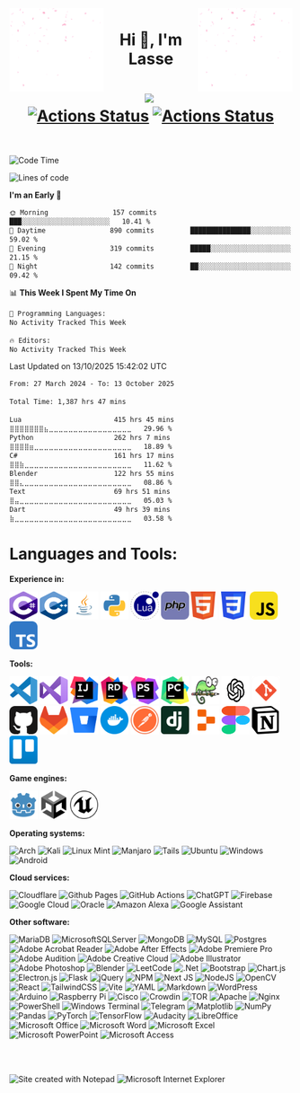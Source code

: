 <img src="resources/animation.gif" align="left" width="168" height="148"/>
<img src="resources/animation.gif" align="right" width="168" height="148"/>
<div align="center">

# Hi 👋, I'm Lasse<br><br>![](https://komarev.com/ghpvc/?username=lassethorlepik&color=blue&style=plastic)&nbsp;[![Actions Status](https://github.com/lassethorlepik/lassethorlepik/actions/workflows/waka.yml/badge.svg)](https://github.com/lassethorlepik/lassethorlepik/actions)&nbsp;[![Actions Status](https://github.com/lassethorlepik/lassethorlepik/actions/workflows/waka-simple.yml/badge.svg)](https://github.com/lassethorlepik/lassethorlepik/actions)<br><br>

</div>

<!--START_SECTION:waka-->
![Code Time](http://img.shields.io/badge/Code%20Time-1%2C387%20hrs%2047%20mins-blue)

![Lines of code](https://img.shields.io/badge/From%20Hello%20World%20I%27ve%20Written-24.8%20million%20lines%20of%20code-blue)

**I'm an Early 🐤** 

```text
🌞 Morning                157 commits         ███░░░░░░░░░░░░░░░░░░░░░░   10.41 % 
🌆 Daytime                890 commits         ███████████████░░░░░░░░░░   59.02 % 
🌃 Evening                319 commits         █████░░░░░░░░░░░░░░░░░░░░   21.15 % 
🌙 Night                  142 commits         ██░░░░░░░░░░░░░░░░░░░░░░░   09.42 % 
```


📊 **This Week I Spent My Time On** 

```text
💬 Programming Languages: 
No Activity Tracked This Week

🔥 Editors: 
No Activity Tracked This Week
```


 Last Updated on 13/10/2025 15:42:02 UTC
<!--END_SECTION:waka-->

<!--START_SECTION:waka-simple-->

```text
From: 27 March 2024 - To: 13 October 2025

Total Time: 1,387 hrs 47 mins

Lua                       415 hrs 45 mins ⣿⣿⣿⣿⣿⣿⣿⣦⣀⣀⣀⣀⣀⣀⣀⣀⣀⣀⣀⣀⣀⣀⣀⣀⣀   29.96 %
Python                    262 hrs 7 mins  ⣿⣿⣿⣿⣶⣀⣀⣀⣀⣀⣀⣀⣀⣀⣀⣀⣀⣀⣀⣀⣀⣀⣀⣀⣀   18.89 %
C#                        161 hrs 17 mins ⣿⣿⣷⣀⣀⣀⣀⣀⣀⣀⣀⣀⣀⣀⣀⣀⣀⣀⣀⣀⣀⣀⣀⣀⣀   11.62 %
Blender                   122 hrs 55 mins ⣿⣿⣄⣀⣀⣀⣀⣀⣀⣀⣀⣀⣀⣀⣀⣀⣀⣀⣀⣀⣀⣀⣀⣀⣀   08.86 %
Text                      69 hrs 51 mins  ⣿⣤⣀⣀⣀⣀⣀⣀⣀⣀⣀⣀⣀⣀⣀⣀⣀⣀⣀⣀⣀⣀⣀⣀⣀   05.03 %
Dart                      49 hrs 39 mins  ⣷⣀⣀⣀⣀⣀⣀⣀⣀⣀⣀⣀⣀⣀⣀⣀⣀⣀⣀⣀⣀⣀⣀⣀⣀   03.58 %
```

<!--END_SECTION:waka-simple-->

# Languages and Tools:

**Experience in:**

<img src="svg/csharp.svg" alt="csharp" width="50" height="50"/>&nbsp;<img src="svg/cplusplus.svg" alt="cplusplus" width="50" height="50"/>&nbsp;<img src="svg/java.svg" alt="java" width="50" height="50"/>&nbsp;<img src="svg/python.svg" alt="python" width="50" height="50"/>&nbsp;<img src="svg/lua.svg" alt="lua" width="50" height="50"/>&nbsp;<img src="svg/php.svg" alt="php" width="50" height="50"/><img src="svg/html5.svg" alt="html5" width="50" height="50"/>&nbsp;<img src="svg/css3.svg" alt="css3" width="50" height="50"/>&nbsp;<img src="svg/javascript.svg" alt="javascript" width="50" height="50"/>&nbsp;<img src="svg/typescript.svg" alt="typescript" width="50" height="50"/>

**Tools:**

<img src="svg/visualstudiocode.svg" alt="visualstudiocode" width="50" height="50"/>&nbsp;<img src="svg/visualstudio.svg" alt="visualstudio" width="50" height="50"/>&nbsp;<img src="svg/intellijidea.svg" alt="IntelliJIDEAIcon" width="50" height="50"/>&nbsp;<img src="svg/rider.svg" alt="rider" width="50" height="50"/>&nbsp;<img src="svg/phpstorm.svg" alt="phpstorm" width="50" height="50"/>&nbsp;<img src="svg/pycharm.svg" alt="pycharm" width="50" height="50"/>&nbsp;<img src="svg/notepadplusplus.svg" alt="notepadplusplus" width="50" height="50"/>&nbsp;<img src="svg/openai.svg" alt="openai" width="50" height="50"/>&nbsp;<img src="svg/git.svg" alt="git" width="50" height="50"/>&nbsp;<img src="svg/github.svg" alt="github" width="50" height="50"/>&nbsp;<img src="svg/gitlab.svg" alt="gitlab" width="50" height="50"/>&nbsp;<img src="svg/bitbucket.svg" alt="bitbucket" width="50" height="50"/>&nbsp;<img src="svg/docker.svg" alt="docker" width="50" height="50"/>&nbsp;<img src="svg/postman.svg" alt="postman" width="50" height="50"/>&nbsp;<img src="svg/django.svg" alt="django" width="50" height="50"/>&nbsp;<img src="svg/replit.svg" alt="replit" width="50" height="50"/>&nbsp;<img src="svg/figma.svg" alt="figma" width="50" height="50"/>&nbsp;<img src="svg/notion.svg" alt="notion" width="50" height="50"/>&nbsp;<img src="svg/trello.svg" alt="trello" width="50" height="50"/>

**Game engines:**

<img src="svg/godot.svg" alt="godot" width="50" height="50"/>&nbsp;<img src="svg/unity.svg" alt="unity" width="50" height="50"/>&nbsp;<img src="svg/unreal.svg" alt="unreal" width="50" height="50"/>

**Operating systems:**

![Arch](https://img.shields.io/badge/Arch%20Linux-1793D1?logo=arch-linux&logoColor=fff&style=for-the-badge)
![Kali](https://img.shields.io/badge/Kali-268BEE?style=for-the-badge&logo=kalilinux&logoColor=white)
![Linux Mint](https://img.shields.io/badge/Linux%20Mint-87CF3E?style=for-the-badge&logo=Linux%20Mint&logoColor=white)
![Manjaro](https://img.shields.io/badge/Manjaro-35BF5C?style=for-the-badge&logo=Manjaro&logoColor=white)
![Tails](https://img.shields.io/badge/Tails%20-56347C?&style=for-the-badge&logo=tails&logoColor=white)
![Ubuntu](https://img.shields.io/badge/Ubuntu-E95420?style=for-the-badge&logo=ubuntu&logoColor=white)
![Windows](https://img.shields.io/badge/Windows-0078D6?style=for-the-badge&logo=windows&logoColor=white)
![Android](https://img.shields.io/badge/Android-3DDC84?style=for-the-badge&logo=android&logoColor=white)

**Cloud services:**

![Cloudflare](https://img.shields.io/badge/Cloudflare-F38020?style=for-the-badge&logo=Cloudflare&logoColor=white)
![Github Pages](https://img.shields.io/badge/github%20pages-121013?style=for-the-badge&logo=github&logoColor=white)
![GitHub Actions](https://img.shields.io/badge/github%20actions-%232671E5.svg?style=for-the-badge&logo=githubactions&logoColor=white)
![ChatGPT](https://img.shields.io/badge/chatGPT-74aa9c?style=for-the-badge&logo=openai&logoColor=white)
![Firebase](https://img.shields.io/badge/firebase-%23039BE5.svg?style=for-the-badge&logo=firebase)
![Google Cloud](https://img.shields.io/badge/GoogleCloud-%234285F4.svg?style=for-the-badge&logo=google-cloud&logoColor=white)
![Oracle](https://img.shields.io/badge/Oracle-F80000?style=for-the-badge&logo=oracle&logoColor=white)
![Amazon Alexa](https://img.shields.io/badge/amazon%20alexa-52b5f7?style=for-the-badge&logo=amazon%20alexa&logoColor=white)
![Google Assistant](https://img.shields.io/badge/google%20assistant-4285F4?style=for-the-badge&logo=google%20assistant&logoColor=white)

**Other software:**

![MariaDB](https://img.shields.io/badge/MariaDB-003545?style=for-the-badge&logo=mariadb&logoColor=white)
![MicrosoftSQLServer](https://img.shields.io/badge/Microsoft%20SQL%20Server-CC2927?style=for-the-badge&logo=microsoft%20sql%20server&logoColor=white)
![MongoDB](https://img.shields.io/badge/MongoDB-%234ea94b.svg?style=for-the-badge&logo=mongodb&logoColor=white)
![MySQL](https://img.shields.io/badge/mysql-4479A1.svg?style=for-the-badge&logo=mysql&logoColor=white)
![Postgres](https://img.shields.io/badge/postgres-%23316192.svg?style=for-the-badge&logo=postgresql&logoColor=white)
![Adobe Acrobat Reader](https://img.shields.io/badge/Adobe%20Acrobat%20Reader-EC1C24.svg?style=for-the-badge&logo=Adobe%20Acrobat%20Reader&logoColor=white)
![Adobe After Effects](https://img.shields.io/badge/Adobe%20After%20Effects-9999FF.svg?style=for-the-badge&logo=Adobe%20After%20Effects&logoColor=white)
![Adobe Premiere Pro](https://img.shields.io/badge/Adobe%20Premiere%20Pro-9999FF.svg?style=for-the-badge&logo=Adobe%20Premiere%20Pro&logoColor=white)
![Adobe Audition](https://img.shields.io/badge/Adobe%20Audition-9999FF.svg?style=for-the-badge&logo=Adobe%20Audition&logoColor=white)
![Adobe Creative Cloud](https://img.shields.io/badge/Adobe%20Creative%20Cloud-DA1F26.svg?style=for-the-badge&logo=Adobe%20Creative%20Cloud&logoColor=white)
![Adobe Illustrator](https://img.shields.io/badge/adobe%20illustrator-%23FF9A00.svg?style=for-the-badge&logo=adobe%20illustrator&logoColor=white)
![Adobe Photoshop](https://img.shields.io/badge/adobe%20photoshop-%2331A8FF.svg?style=for-the-badge&logo=adobe%20photoshop&logoColor=white)
![Blender](https://img.shields.io/badge/blender-%23F5792A.svg?style=for-the-badge&logo=blender&logoColor=white)
![LeetCode](https://img.shields.io/badge/LeetCode-000000?style=for-the-badge&logo=LeetCode&logoColor=#d16c06)
![.Net](https://img.shields.io/badge/.NET-5C2D91?style=for-the-badge&logo=.net&logoColor=white)
![Bootstrap](https://img.shields.io/badge/bootstrap-%238511FA.svg?style=for-the-badge&logo=bootstrap&logoColor=white)
![Chart.js](https://img.shields.io/badge/chart.js-F5788D.svg?style=for-the-badge&logo=chart.js&logoColor=white)
![Electron.js](https://img.shields.io/badge/Electron-191970?style=for-the-badge&logo=Electron&logoColor=white)
![Flask](https://img.shields.io/badge/flask-%23000.svg?style=for-the-badge&logo=flask&logoColor=white)
![jQuery](https://img.shields.io/badge/jquery-%230769AD.svg?style=for-the-badge&logo=jquery&logoColor=white)
![NPM](https://img.shields.io/badge/NPM-%23CB3837.svg?style=for-the-badge&logo=npm&logoColor=white)
![Next JS](https://img.shields.io/badge/Next-black?style=for-the-badge&logo=next.js&logoColor=white)
![NodeJS](https://img.shields.io/badge/node.js-6DA55F?style=for-the-badge&logo=node.js&logoColor=white)
![OpenCV](https://img.shields.io/badge/opencv-%23white.svg?style=for-the-badge&logo=opencv&logoColor=white)
![React](https://img.shields.io/badge/react-%2320232a.svg?style=for-the-badge&logo=react&logoColor=%2361DAFB)
![TailwindCSS](https://img.shields.io/badge/tailwindcss-%2338B2AC.svg?style=for-the-badge&logo=tailwind-css&logoColor=white)
![Vite](https://img.shields.io/badge/vite-%23646CFF.svg?style=for-the-badge&logo=vite&logoColor=white)
![YAML](https://img.shields.io/badge/yaml-%23ffffff.svg?style=for-the-badge&logo=yaml&logoColor=151515)
![Markdown](https://img.shields.io/badge/markdown-%23000000.svg?style=for-the-badge&logo=markdown&logoColor=white)
![WordPress](https://img.shields.io/badge/WordPress-%23117AC9.svg?style=for-the-badge&logo=WordPress&logoColor=white)
![Arduino](https://img.shields.io/badge/-Arduino-00979D?style=for-the-badge&logo=Arduino&logoColor=white)
![Raspberry Pi](https://img.shields.io/badge/-RaspberryPi-C51A4A?style=for-the-badge&logo=Raspberry-Pi)
![Cisco](https://img.shields.io/badge/cisco-%23049fd9.svg?style=for-the-badge&logo=cisco&logoColor=black)
![Crowdin](https://img.shields.io/badge/Crowdin-2E3340.svg?style=for-the-badge&logo=Crowdin&logoColor=white)
![TOR](https://img.shields.io/badge/tor-%237E4798.svg?style=for-the-badge&logo=tor-project&logoColor=white)
![Apache](https://img.shields.io/badge/apache-%23D42029.svg?style=for-the-badge&logo=apache&logoColor=white)
![Nginx](https://img.shields.io/badge/nginx-%23009639.svg?style=for-the-badge&logo=nginx&logoColor=white)
![PowerShell](https://img.shields.io/badge/PowerShell-%235391FE.svg?style=for-the-badge&logo=powershell&logoColor=white)
![Windows Terminal](https://img.shields.io/badge/Windows%20Terminal-%234D4D4D.svg?style=for-the-badge&logo=windows-terminal&logoColor=white)
![Telegram](https://img.shields.io/badge/Telegram-2CA5E0?style=for-the-badge&logo=telegram&logoColor=white)
![Matplotlib](https://img.shields.io/badge/Matplotlib-%23ffffff.svg?style=for-the-badge&logo=Matplotlib&logoColor=black)
![NumPy](https://img.shields.io/badge/numpy-%23013243.svg?style=for-the-badge&logo=numpy&logoColor=white)
![Pandas](https://img.shields.io/badge/pandas-%23150458.svg?style=for-the-badge&logo=pandas&logoColor=white)
![PyTorch](https://img.shields.io/badge/PyTorch-%23EE4C2C.svg?style=for-the-badge&logo=PyTorch&logoColor=white)
![TensorFlow](https://img.shields.io/badge/TensorFlow-%23FF6F00.svg?style=for-the-badge&logo=TensorFlow&logoColor=white)
![Audacity](https://img.shields.io/badge/Audacity-0000CC?style=for-the-badge&logo=audacity&logoColor=white)
![LibreOffice](https://img.shields.io/badge/LibreOffice-%2318A303?style=for-the-badge&logo=LibreOffice&logoColor=white)
![Microsoft Office](https://img.shields.io/badge/Microsoft_Office-D83B01?style=for-the-badge&logo=microsoft-office&logoColor=white)
![Microsoft Word](https://img.shields.io/badge/Microsoft_Word-2B579A?style=for-the-badge&logo=microsoft-word&logoColor=white)
![Microsoft Excel](https://img.shields.io/badge/Microsoft_Excel-217346?style=for-the-badge&logo=microsoft-excel&logoColor=white)
![Microsoft PowerPoint](https://img.shields.io/badge/Microsoft_PowerPoint-B7472A?style=for-the-badge&logo=microsoft-powerpoint&logoColor=white)
![Microsoft Access](https://img.shields.io/badge/Microsoft_Access-A4373A?style=for-the-badge&logo=microsoft-access&logoColor=white)

<br><br>

<img src="https://raw.githubusercontent.com/BrunnerLivio/brunnerlivio/master/images/notepad.gif" alt="Site created with Notepad" height="30" /><span>&nbsp;</span><img src="https://raw.githubusercontent.com/BrunnerLivio/brunnerlivio/master/images/ie_logo.gif" alt="Microsoft Internet Explorer" height="30" />
